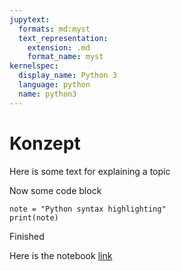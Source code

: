 ```yaml
---
jupytext:
  formats: md:myst
  text_representation:
    extension: .md
    format_name: myst
kernelspec:
  display_name: Python 3
  language: python
  name: python3
---
```


# Konzept


Here is some text for explaining a topic


Now some code block

```{code-cell} ipython3
note = "Python syntax highlighting"
print(note)
```


Finished

Here is the notebook 
[link](https://jupyterhub.wwu.de/hub/user-redirect/git-pull?repo=https%3A%2F%2Fgithub.com%2Fj-albr16%2Fasumr&branch=main&urlpath=lab%2Ftree%2Fasumr%2Fros2%2Ftopic%2Fkonzept.ipynb%2F)
